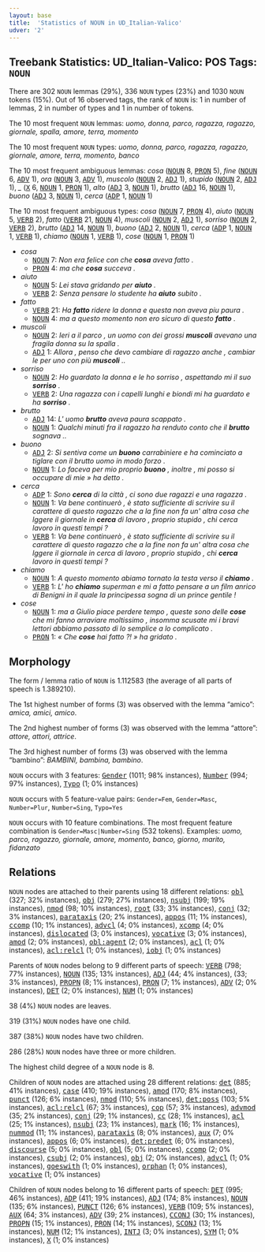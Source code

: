 ```yaml
---
layout: base
title:  'Statistics of NOUN in UD_Italian-Valico'
udver: '2'
---
```


## Treebank Statistics: UD_Italian-Valico: POS Tags: `NOUN`

There are 302 `NOUN` lemmas (29%), 336 `NOUN` types (23%) and 1030 `NOUN` tokens (15%).
Out of 16 observed tags, the rank of `NOUN` is: 1 in number of lemmas, 2 in number of types and 1 in number of tokens.

The 10 most frequent `NOUN` lemmas: <em>uomo, donna, parco, ragazza, ragazzo, giornale, spalla, amore, terra, momento</em>

The 10 most frequent `NOUN` types:  <em>uomo, donna, parco, ragazza, ragazzo, giornale, amore, terra, momento, banco</em>

The 10 most frequent ambiguous lemmas: <em>cosa</em> (<tt><a href="it_valico-pos-NOUN.html">NOUN</a></tt> 8, <tt><a href="it_valico-pos-PRON.html">PRON</a></tt> 5), <em>fine</em> (<tt><a href="it_valico-pos-NOUN.html">NOUN</a></tt> 6, <tt><a href="it_valico-pos-ADV.html">ADV</a></tt> 1), <em>ora</em> (<tt><a href="it_valico-pos-NOUN.html">NOUN</a></tt> 3, <tt><a href="it_valico-pos-ADV.html">ADV</a></tt> 1), <em>muscolo</em> (<tt><a href="it_valico-pos-NOUN.html">NOUN</a></tt> 2, <tt><a href="it_valico-pos-ADJ.html">ADJ</a></tt> 1), <em>stupido</em> (<tt><a href="it_valico-pos-NOUN.html">NOUN</a></tt> 2, <tt><a href="it_valico-pos-ADJ.html">ADJ</a></tt> 1), <em>_</em> (<tt><a href="it_valico-pos-X.html">X</a></tt> 6, <tt><a href="it_valico-pos-NOUN.html">NOUN</a></tt> 1, <tt><a href="it_valico-pos-PRON.html">PRON</a></tt> 1), <em>alto</em> (<tt><a href="it_valico-pos-ADJ.html">ADJ</a></tt> 3, <tt><a href="it_valico-pos-NOUN.html">NOUN</a></tt> 1), <em>brutto</em> (<tt><a href="it_valico-pos-ADJ.html">ADJ</a></tt> 16, <tt><a href="it_valico-pos-NOUN.html">NOUN</a></tt> 1), <em>buono</em> (<tt><a href="it_valico-pos-ADJ.html">ADJ</a></tt> 3, <tt><a href="it_valico-pos-NOUN.html">NOUN</a></tt> 1), <em>cerca</em> (<tt><a href="it_valico-pos-ADP.html">ADP</a></tt> 1, <tt><a href="it_valico-pos-NOUN.html">NOUN</a></tt> 1)

The 10 most frequent ambiguous types:  <em>cosa</em> (<tt><a href="it_valico-pos-NOUN.html">NOUN</a></tt> 7, <tt><a href="it_valico-pos-PRON.html">PRON</a></tt> 4), <em>aiuto</em> (<tt><a href="it_valico-pos-NOUN.html">NOUN</a></tt> 5, <tt><a href="it_valico-pos-VERB.html">VERB</a></tt> 2), <em>fatto</em> (<tt><a href="it_valico-pos-VERB.html">VERB</a></tt> 21, <tt><a href="it_valico-pos-NOUN.html">NOUN</a></tt> 4), <em>muscoli</em> (<tt><a href="it_valico-pos-NOUN.html">NOUN</a></tt> 2, <tt><a href="it_valico-pos-ADJ.html">ADJ</a></tt> 1), <em>sorriso</em> (<tt><a href="it_valico-pos-NOUN.html">NOUN</a></tt> 2, <tt><a href="it_valico-pos-VERB.html">VERB</a></tt> 2), <em>brutto</em> (<tt><a href="it_valico-pos-ADJ.html">ADJ</a></tt> 14, <tt><a href="it_valico-pos-NOUN.html">NOUN</a></tt> 1), <em>buono</em> (<tt><a href="it_valico-pos-ADJ.html">ADJ</a></tt> 2, <tt><a href="it_valico-pos-NOUN.html">NOUN</a></tt> 1), <em>cerca</em> (<tt><a href="it_valico-pos-ADP.html">ADP</a></tt> 1, <tt><a href="it_valico-pos-NOUN.html">NOUN</a></tt> 1, <tt><a href="it_valico-pos-VERB.html">VERB</a></tt> 1), <em>chiamo</em> (<tt><a href="it_valico-pos-NOUN.html">NOUN</a></tt> 1, <tt><a href="it_valico-pos-VERB.html">VERB</a></tt> 1), <em>cose</em> (<tt><a href="it_valico-pos-NOUN.html">NOUN</a></tt> 1, <tt><a href="it_valico-pos-PRON.html">PRON</a></tt> 1)


* <em>cosa</em>
  * <tt><a href="it_valico-pos-NOUN.html">NOUN</a></tt> 7: <em>Non era felice con che <b>cosa</b> aveva fatto .</em>
  * <tt><a href="it_valico-pos-PRON.html">PRON</a></tt> 4: <em>ma che <b>cosa</b> succeva .</em>
* <em>aiuto</em>
  * <tt><a href="it_valico-pos-NOUN.html">NOUN</a></tt> 5: <em>Lei stava gridando per <b>aiuto</b> .</em>
  * <tt><a href="it_valico-pos-VERB.html">VERB</a></tt> 2: <em>Senza pensare lo studente ha <b>aiuto</b> subito .</em>
* <em>fatto</em>
  * <tt><a href="it_valico-pos-VERB.html">VERB</a></tt> 21: <em>Ha <b>fatto</b> ridere la donna e questa non aveva piu paura .</em>
  * <tt><a href="it_valico-pos-NOUN.html">NOUN</a></tt> 4: <em>ma a questo momento non ero sicuro di questo <b>fatto</b> .</em>
* <em>muscoli</em>
  * <tt><a href="it_valico-pos-NOUN.html">NOUN</a></tt> 2: <em>Ieri a il parco , un uomo con dei grossi <b>muscoli</b> avevano una fragila donna su la spalla .</em>
  * <tt><a href="it_valico-pos-ADJ.html">ADJ</a></tt> 1: <em>Allora , penso che devo cambiare di ragazzo anche , cambiar le per uno con più <b>muscoli</b> ..</em>
* <em>sorriso</em>
  * <tt><a href="it_valico-pos-NOUN.html">NOUN</a></tt> 2: <em>Ho guardato la donna e le ho sorriso , aspettando mi il suo <b>sorriso</b> .</em>
  * <tt><a href="it_valico-pos-VERB.html">VERB</a></tt> 2: <em>Una ragazza con i capelli lunghi e biondi mi ha guardato e ha <b>sorriso</b> .</em>
* <em>brutto</em>
  * <tt><a href="it_valico-pos-ADJ.html">ADJ</a></tt> 14: <em>L' uomo <b>brutto</b> aveva paura scappato .</em>
  * <tt><a href="it_valico-pos-NOUN.html">NOUN</a></tt> 1: <em>Qualchi minuti fra il ragazzo ha renduto conto che il <b>brutto</b> sognava ..</em>
* <em>buono</em>
  * <tt><a href="it_valico-pos-ADJ.html">ADJ</a></tt> 2: <em>Si sentiva come un <b>buono</b> carrabiniere e ha cominciato a tiglare con il brutto uomo in modo forzo .</em>
  * <tt><a href="it_valico-pos-NOUN.html">NOUN</a></tt> 1: <em>Lo faceva per mio proprio <b>buono</b> , inoltre , mi posso si occupare di mie » ha detto .</em>
* <em>cerca</em>
  * <tt><a href="it_valico-pos-ADP.html">ADP</a></tt> 1: <em>Sono <b>cerca</b> di la città , ci sono due ragazzi e una ragazza .</em>
  * <tt><a href="it_valico-pos-NOUN.html">NOUN</a></tt> 1: <em>Va bene continuerò , è stato sufficiente di scrivire su il carattere di questo ragazzo che a la fine non fa un' altra cosa che lggere il giornale in <b>cerca</b> di lavoro , proprio stupido , chi cerca lavoro in questi tempi ?</em>
  * <tt><a href="it_valico-pos-VERB.html">VERB</a></tt> 1: <em>Va bene continuerò , è stato sufficiente di scrivire su il carattere di questo ragazzo che a la fine non fa un' altra cosa che lggere il giornale in cerca di lavoro , proprio stupido , chi <b>cerca</b> lavoro in questi tempi ?</em>
* <em>chiamo</em>
  * <tt><a href="it_valico-pos-NOUN.html">NOUN</a></tt> 1: <em>A questo momento abiamo tornato la testa verso il <b>chiamo</b> .</em>
  * <tt><a href="it_valico-pos-VERB.html">VERB</a></tt> 1: <em>L' ho <b>chiamo</b> superman e mi a fatto pensare a un film anrico di Benigni in il quale la principessa sogna di un prince gentile !</em>
* <em>cose</em>
  * <tt><a href="it_valico-pos-NOUN.html">NOUN</a></tt> 1: <em>ma a Giulio piace perdere tempo , queste sono delle <b>cose</b> che mi fanno arraviare moltissimo , insomma scusate mi i bravi lettori abbiamo passato di lo semplice a lo complicato .</em>
  * <tt><a href="it_valico-pos-PRON.html">PRON</a></tt> 1: <em>« Che <b>cose</b> hai fatto ?! » ha gridato .</em>

## Morphology

The form / lemma ratio of `NOUN` is 1.112583 (the average of all parts of speech is 1.389210).

The 1st highest number of forms (3) was observed with the lemma “amico”: <em>amica, amici, amico</em>.

The 2nd highest number of forms (3) was observed with the lemma “attore”: <em>attore, attori, attrice</em>.

The 3rd highest number of forms (3) was observed with the lemma “bambino”: <em>BAMBINI, bambina, bambino</em>.

`NOUN` occurs with 3 features: <tt><a href="it_valico-feat-Gender.html">Gender</a></tt> (1011; 98% instances), <tt><a href="it_valico-feat-Number.html">Number</a></tt> (994; 97% instances), <tt><a href="it_valico-feat-Typo.html">Typo</a></tt> (1; 0% instances)

`NOUN` occurs with 5 feature-value pairs: `Gender=Fem`, `Gender=Masc`, `Number=Plur`, `Number=Sing`, `Typo=Yes`

`NOUN` occurs with 10 feature combinations.
The most frequent feature combination is `Gender=Masc|Number=Sing` (532 tokens).
Examples: <em>uomo, parco, ragazzo, giornale, amore, momento, banco, giorno, marito, fidanzato</em>


## Relations

`NOUN` nodes are attached to their parents using 18 different relations: <tt><a href="it_valico-dep-obl.html">obl</a></tt> (327; 32% instances), <tt><a href="it_valico-dep-obj.html">obj</a></tt> (279; 27% instances), <tt><a href="it_valico-dep-nsubj.html">nsubj</a></tt> (199; 19% instances), <tt><a href="it_valico-dep-nmod.html">nmod</a></tt> (98; 10% instances), <tt><a href="it_valico-dep-root.html">root</a></tt> (33; 3% instances), <tt><a href="it_valico-dep-conj.html">conj</a></tt> (32; 3% instances), <tt><a href="it_valico-dep-parataxis.html">parataxis</a></tt> (20; 2% instances), <tt><a href="it_valico-dep-appos.html">appos</a></tt> (11; 1% instances), <tt><a href="it_valico-dep-ccomp.html">ccomp</a></tt> (10; 1% instances), <tt><a href="it_valico-dep-advcl.html">advcl</a></tt> (4; 0% instances), <tt><a href="it_valico-dep-xcomp.html">xcomp</a></tt> (4; 0% instances), <tt><a href="it_valico-dep-dislocated.html">dislocated</a></tt> (3; 0% instances), <tt><a href="it_valico-dep-vocative.html">vocative</a></tt> (3; 0% instances), <tt><a href="it_valico-dep-amod.html">amod</a></tt> (2; 0% instances), <tt><a href="it_valico-dep-obl-agent.html">obl:agent</a></tt> (2; 0% instances), <tt><a href="it_valico-dep-acl.html">acl</a></tt> (1; 0% instances), <tt><a href="it_valico-dep-acl-relcl.html">acl:relcl</a></tt> (1; 0% instances), <tt><a href="it_valico-dep-iobj.html">iobj</a></tt> (1; 0% instances)

Parents of `NOUN` nodes belong to 9 different parts of speech: <tt><a href="it_valico-pos-VERB.html">VERB</a></tt> (798; 77% instances), <tt><a href="it_valico-pos-NOUN.html">NOUN</a></tt> (135; 13% instances), <tt><a href="it_valico-pos-ADJ.html">ADJ</a></tt> (44; 4% instances),  (33; 3% instances), <tt><a href="it_valico-pos-PROPN.html">PROPN</a></tt> (8; 1% instances), <tt><a href="it_valico-pos-PRON.html">PRON</a></tt> (7; 1% instances), <tt><a href="it_valico-pos-ADV.html">ADV</a></tt> (2; 0% instances), <tt><a href="it_valico-pos-DET.html">DET</a></tt> (2; 0% instances), <tt><a href="it_valico-pos-NUM.html">NUM</a></tt> (1; 0% instances)

38 (4%) `NOUN` nodes are leaves.

319 (31%) `NOUN` nodes have one child.

387 (38%) `NOUN` nodes have two children.

286 (28%) `NOUN` nodes have three or more children.

The highest child degree of a `NOUN` node is 8.

Children of `NOUN` nodes are attached using 28 different relations: <tt><a href="it_valico-dep-det.html">det</a></tt> (885; 41% instances), <tt><a href="it_valico-dep-case.html">case</a></tt> (410; 19% instances), <tt><a href="it_valico-dep-amod.html">amod</a></tt> (170; 8% instances), <tt><a href="it_valico-dep-punct.html">punct</a></tt> (126; 6% instances), <tt><a href="it_valico-dep-nmod.html">nmod</a></tt> (110; 5% instances), <tt><a href="it_valico-dep-det-poss.html">det:poss</a></tt> (103; 5% instances), <tt><a href="it_valico-dep-acl-relcl.html">acl:relcl</a></tt> (67; 3% instances), <tt><a href="it_valico-dep-cop.html">cop</a></tt> (57; 3% instances), <tt><a href="it_valico-dep-advmod.html">advmod</a></tt> (35; 2% instances), <tt><a href="it_valico-dep-conj.html">conj</a></tt> (29; 1% instances), <tt><a href="it_valico-dep-cc.html">cc</a></tt> (28; 1% instances), <tt><a href="it_valico-dep-acl.html">acl</a></tt> (25; 1% instances), <tt><a href="it_valico-dep-nsubj.html">nsubj</a></tt> (23; 1% instances), <tt><a href="it_valico-dep-mark.html">mark</a></tt> (16; 1% instances), <tt><a href="it_valico-dep-nummod.html">nummod</a></tt> (11; 1% instances), <tt><a href="it_valico-dep-parataxis.html">parataxis</a></tt> (8; 0% instances), <tt><a href="it_valico-dep-aux.html">aux</a></tt> (7; 0% instances), <tt><a href="it_valico-dep-appos.html">appos</a></tt> (6; 0% instances), <tt><a href="it_valico-dep-det-predet.html">det:predet</a></tt> (6; 0% instances), <tt><a href="it_valico-dep-discourse.html">discourse</a></tt> (5; 0% instances), <tt><a href="it_valico-dep-obl.html">obl</a></tt> (5; 0% instances), <tt><a href="it_valico-dep-ccomp.html">ccomp</a></tt> (2; 0% instances), <tt><a href="it_valico-dep-csubj.html">csubj</a></tt> (2; 0% instances), <tt><a href="it_valico-dep-obj.html">obj</a></tt> (2; 0% instances), <tt><a href="it_valico-dep-advcl.html">advcl</a></tt> (1; 0% instances), <tt><a href="it_valico-dep-goeswith.html">goeswith</a></tt> (1; 0% instances), <tt><a href="it_valico-dep-orphan.html">orphan</a></tt> (1; 0% instances), <tt><a href="it_valico-dep-vocative.html">vocative</a></tt> (1; 0% instances)

Children of `NOUN` nodes belong to 16 different parts of speech: <tt><a href="it_valico-pos-DET.html">DET</a></tt> (995; 46% instances), <tt><a href="it_valico-pos-ADP.html">ADP</a></tt> (411; 19% instances), <tt><a href="it_valico-pos-ADJ.html">ADJ</a></tt> (174; 8% instances), <tt><a href="it_valico-pos-NOUN.html">NOUN</a></tt> (135; 6% instances), <tt><a href="it_valico-pos-PUNCT.html">PUNCT</a></tt> (126; 6% instances), <tt><a href="it_valico-pos-VERB.html">VERB</a></tt> (109; 5% instances), <tt><a href="it_valico-pos-AUX.html">AUX</a></tt> (64; 3% instances), <tt><a href="it_valico-pos-ADV.html">ADV</a></tt> (39; 2% instances), <tt><a href="it_valico-pos-CCONJ.html">CCONJ</a></tt> (30; 1% instances), <tt><a href="it_valico-pos-PROPN.html">PROPN</a></tt> (15; 1% instances), <tt><a href="it_valico-pos-PRON.html">PRON</a></tt> (14; 1% instances), <tt><a href="it_valico-pos-SCONJ.html">SCONJ</a></tt> (13; 1% instances), <tt><a href="it_valico-pos-NUM.html">NUM</a></tt> (12; 1% instances), <tt><a href="it_valico-pos-INTJ.html">INTJ</a></tt> (3; 0% instances), <tt><a href="it_valico-pos-SYM.html">SYM</a></tt> (1; 0% instances), <tt><a href="it_valico-pos-X.html">X</a></tt> (1; 0% instances)

